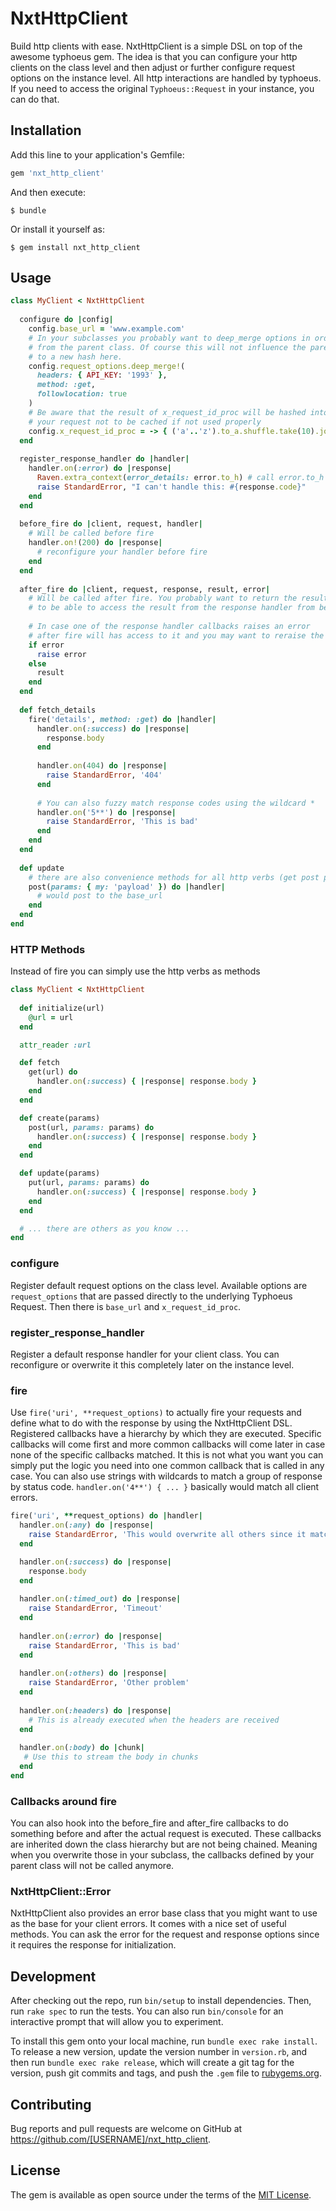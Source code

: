 # NxtHttpClient

Build http clients with ease. NxtHttpClient is a simple DSL on top of the awesome typhoeus gem.
The idea is that you can configure your http clients on the class level and then adjust or further configure
request options on the instance level. All http interactions are handled by typhoeus. If you need to 
access the original `Typhoeus::Request` in your instance, you can do that. 

## Installation

Add this line to your application's Gemfile:

```ruby
gem 'nxt_http_client'
```

And then execute:

    $ bundle

Or install it yourself as:

    $ gem install nxt_http_client

## Usage

```ruby
class MyClient < NxtHttpClient
  
  configure do |config|
    config.base_url = 'www.example.com'
    # In your subclasses you probably want to deep_merge options in order to not overwrite options inherited 
    # from the parent class. Of course this will not influence the parent class and you can also reset them 
    # to a new hash here.  
    config.request_options.deep_merge!(
      headers: { API_KEY: '1993' },
      method: :get,
      followlocation: true
    )
    # Be aware that the result of x_request_id_proc will be hashed into the cache key and thus might cause 
    # your request not to be cached if not used properly 
    config.x_request_id_proc = -> { ('a'..'z').to_a.shuffle.take(10).join } 
  end
  
  register_response_handler do |handler|
    handler.on(:error) do |response|
      Raven.extra_context(error_details: error.to_h) # call error.to_h to inspect request and response
      raise StandardError, "I can't handle this: #{response.code}"
    end
  end
  
  before_fire do |client, request, handler|
    # Will be called before fire
    handler.on!(200) do |response|
      # reconfigure your handler before fire
    end
  end
  
  after_fire do |client, request, response, result, error|
    # Will be called after fire. You probably want to return the result here in order for your code 
    # to be able to access the result from the response handler from before. 
   
    # In case one of the response handler callbacks raises an error
    # after fire will has access to it and you may want to reraise the error in that case.
    if error
      raise error
    else  
      result
    end
  end
  
  def fetch_details
    fire('details', method: :get) do |handler|
      handler.on(:success) do |response|
        response.body
      end
      
      handler.on(404) do |response|
        raise StandardError, '404'
      end
      
      # You can also fuzzy match response codes using the wildcard *
      handler.on('5**') do |response|
        raise StandardError, 'This is bad'
      end
    end
  end
  
  def update
    # there are also convenience methods for all http verbs (get post patch put delete head)
    post(params: { my: 'payload' }) do |handler|
      # would post to the base_url
    end
  end
end
```

### HTTP Methods

Instead of fire you can simply use the http verbs as methods

```ruby
class MyClient < NxtHttpClient
  
  def initialize(url)
    @url = url
  end

  attr_reader :url

  def fetch
    get(url) do
      handler.on(:success) { |response| response.body }
    end
  end

  def create(params)
    post(url, params: params) do
      handler.on(:success) { |response| response.body }
    end
  end

  def update(params)
    put(url, params: params) do
      handler.on(:success) { |response| response.body }
    end
  end

  # ... there are others as you know ...
end
```


### configure

Register default request options on the class level. Available options are `request_options` that are passed directly to 
the underlying Typhoeus Request. Then there is `base_url` and `x_request_id_proc`. 

### register_response_handler

Register a default response handler for your client class. 
You can reconfigure or overwrite it this completely later on the instance level. 

### fire

Use `fire('uri', **request_options)` to actually fire your requests and define what to do with the response by using
the NxtHttpClient DSL. Registered callbacks have a hierarchy by which they are executed. Specific callbacks will come first 
and more common callbacks will come later in case none of the specific callbacks matched. It this is not what you want you
can simply put the logic you need into one common callback that is called in any case. You can also use strings with wildcards
to match a group of response by status code. `handler.on('4**') { ... }` basically would match all client errors.   

```ruby
fire('uri', **request_options) do |handler|
  handler.on(:any) do |response|
    raise StandardError, 'This would overwrite all others since it matches first'
  end

  handler.on(:success) do |response|
    response.body
  end
  
  handler.on(:timed_out) do |response|
    raise StandardError, 'Timeout'
  end
  
  handler.on(:error) do |response|
    raise StandardError, 'This is bad'
  end
  
  handler.on(:others) do |response|
    raise StandardError, 'Other problem'
  end
  
  handler.on(:headers) do |response|
    # This is already executed when the headers are received
  end
  
  handler.on(:body) do |chunk|
   # Use this to stream the body in chunks 
  end
end
``` 

### Callbacks around fire

You can also hook into the before_fire and after_fire callbacks to do something before and after the actual request is executed.
These callbacks are inherited down the class hierarchy but are not being chained. Meaning when you overwrite those in your subclass,
the callbacks defined by your parent class will not be called anymore.

### NxtHttpClient::Error

NxtHttpClient also provides an error base class that you might want to use as the base for your client errors.
It comes with a nice set of useful methods. You can ask the error for the request and response options since it
requires the response for initialization. 

## Development

After checking out the repo, run `bin/setup` to install dependencies. Then, run `rake spec` to run the tests. You can also run `bin/console` for an interactive prompt that will allow you to experiment.

To install this gem onto your local machine, run `bundle exec rake install`. To release a new version, update the version number in `version.rb`, and then run `bundle exec rake release`, which will create a git tag for the version, push git commits and tags, and push the `.gem` file to [rubygems.org](https://rubygems.org).

## Contributing

Bug reports and pull requests are welcome on GitHub at https://github.com/[USERNAME]/nxt_http_client.

## License

The gem is available as open source under the terms of the [MIT License](https://opensource.org/licenses/MIT).

